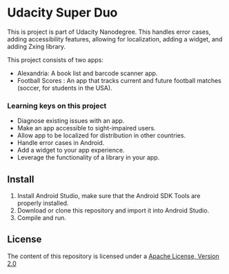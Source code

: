 # Udacity Super Duo
This is project is part of Udacity Nanodegree. This handles error cases, adding accessibility features, allowing for localization, adding a widget, and adding Zxing library.

This project consists of two apps:
- Alexandria: A book list and barcode scanner app.
- Football Scores : An app that tracks current and future football matches (soccer, for students in the USA).

### Learning keys on this project
* Diagnose existing issues with an app.
* Make an app accessible to sight-impaired users.
* Allow app to be localized for distribution in other countries.
* Handle error cases in Android.
* Add a widget to your app experience.
* Leverage the functionality of a library in your app.


## Install
1. Install Android Studio, make sure that the Android SDK Tools are properly installed.
2. Download or clone this repository and import it into Android Studio. 
3. Compile and run.
	
## License
The content of this repository is licensed under a [Apache License, Version 2.0](http://www.apache.org/licenses/LICENSE-2.0)
